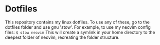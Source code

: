 # Dotfiles
This repository contains my linux dotfiles.
To use any of these, go to the dotfiles folder and use gnu 'stow'.
For example, to use my neovim config files:
`$ stow neovim`
This will create a symlink in your home directory to the deepest folder of neovim,
recreating the folder structure.
